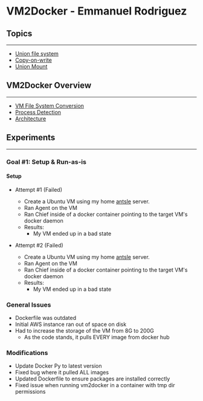 # **VM2Docker - Emmanuel Rodriguez** 


## Topics
---
- [Union file system](resources/definitions/00-UnionFileSystem.md)
- [Copy-on-write](resources/definitions/01-CopyOnWrite.md)
- [Union Mount](resources/definitions/02-UnionMount.md)

## VM2Docker Overview
---
- [VM File System Conversion](resources/definitions/vm2docker/00-FileSystemConversion.md)
- [Process Detection](resources/definitions/vm2docker/01-ProcessDetection.md)
- [Architecture](resources/definitions/vm2docker/02-Architecture.md)

## Experiments
---

### Goal #1: Setup & Run-as-is

#### Setup
- Attempt #1 (Failed)
    - Create a Ubuntu VM using my home [antsle](https://antsle.com/) server.
    - Ran Agent on the VM
    - Ran Chief inside of a docker container pointing to the target VM's docker daemon
    - Results:
        - My VM ended up in a bad state
        
- Attempt #2 (Failed)
    - Create a Ubuntu VM using my home [antsle](https://antsle.com/) server.
    - Ran Agent on the VM
    - Ran Chief inside of a docker container pointing to the target VM's docker daemon
    - Results:
        - My VM ended up in a bad state

### General Issues 
- Dockerfile was outdated
- Initial AWS instance ran out of space on disk
- Had to increase the storage of the VM from 8G to 200G
    - As the code stands, it pulls EVERY image from docker hub

### Modifications
- Update Docker Py to latest version
- Fixed bug where it pulled ALL images
- Updated Dockerfile to ensure packages are installed correctly
- Fixed issue when running vm2docker in a container with tmp dir permissions